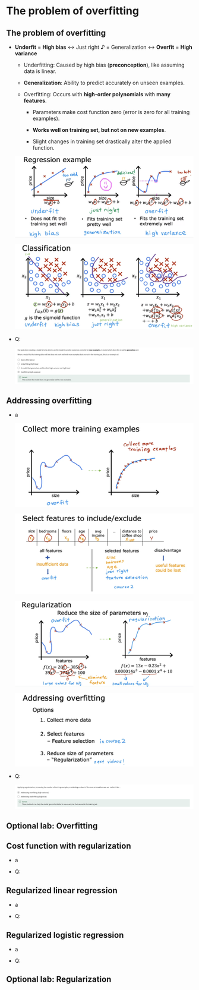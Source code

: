 # The problem of overfitting

## The problem of overfitting

- **Underfit** = **High bias** ↔ Just right &#9834; = Generalization ↔ **Overfit** = **High variance**

  - Underfitting: Caused by high bias (**preconception**), like assuming data is linear.

  - **Generalization**: Ability to predict accurately on unseen examples.

  - Overfitting: Occurs with **high-order polynomials** with **many features**.

    - Parameters make cost function zero (error is zero for all training examples).

    - **Works well on training set, but not on new examples**.

    - Slight changes in training set drastically alter the applied function.

  ![alt text](resources/notes/01.png)

  ![alt text](resources/notes/02.png)

- Q:

  ![alt text](resources/questions/01.png)

## Addressing overfitting

- a

  ![alt text](resources/notes/03.png)

  ![alt text](resources/notes/04.png)

  ![alt text](resources/notes/05.png)

  ![alt text](resources/notes/06.png)

- Q:

  ![alt text](resources/questions/02.png)

## Optional lab: Overfitting

## Cost function with regularization

- a

- Q:

## Regularized linear regression

- a

- Q:

## Regularized logistic regression

- a

- Q:

## Optional lab: Regularization
